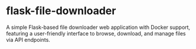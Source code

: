 # flask-file-downloader
A simple Flask-based file downloader web application with Docker support, featuring a user-friendly interface to browse, download, and manage files via API endpoints.
